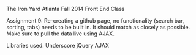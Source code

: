 The Iron Yard Atlanta
Fall 2014 Front End Class

Assignment 9:
Re-creating a github page, no functionality (search bar, sorting, tabs) needs to be built in. It should match as closely as possible. Make sure to pull the data live using AJAX.

Libraries used:
Underscore
jQuery
AJAX

